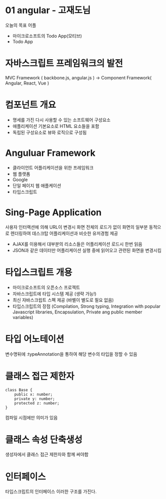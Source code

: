 # 01 angular - 고재도님

오늘의 목표 어플

- 마이크로소프트의 Todo App(모티브) 
- Todo App

# 자바스크립트 프레임워크의 발전

MVC Framework ( backbone.js, angular.js ) -> Component Framework( Angular, React, Vue )

# 컴포넌트 개요

- 명세를 가진 다시 사용할 수 있는 소프트웨어 구성요소
- 애플리케이션 기본요소로 HTML 요소들을 포함
- 독립된 구성요소로 뷰와 로직으로 구성됨

# Anguluar Framework

- 클라이언트 어플리케이션을 위한 프레임워크
- 웹 플랫폼
- Google
- 단일 페이지 웹 애플케이션
- 타입스크립트

# Sing-Page Application

사용자 인터랙션에 의해 URL이 변경시 화면 전체의 로드가 없이 화면의 일부분 동적으로 렌더링하여 데스크탑 어플리케이션과 비슷한 유저경험 제공

- AJAX를 이용해서 대부분의 리소스들은 어플리케이션 로드시 한번 읽음
- JSON과 같은 데이터만 어플리케이션 실행 중에 읽어오고 관련된 화면을 변경시킴

# 타입스크립트 개용

- 마이크로소프트의 오픈소스 프로젝트
- 자바스크립트에 타입 시스템 제공 (생략 가능!)
- 최신 자바스크립트 스펙 제공 (바벨이 별도로 필요 없음)
- 타입스크립트의 장점 (Compilation, Strong typing, Integration with popular Javascript libraries, Encapsulation, Private ang public member variables)

# 타입 어노테이션

변수명뒤에 :typeAnnotation을 통하여 해당 변수의 타입을 정할 수 있음

# 클래스 접근 제한자

    class Base {
        public x: number;
        private y: number;
        protected z: number;
    }

컴파일 시점에만 의미가 있음

# 클래스 속성 단축생성

생성자에서 클래스 접근 제한자와 함께 써야함

# 인터페이스

타입스크립트의 인터페이스 이러한 구조를 가진다.